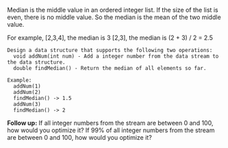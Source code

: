Median is the middle value in an ordered integer list. 
If the size of the list is even, there is no middle value. 
So the median is the mean of the two middle value.

For example, 
  [2,3,4], the median is 3
  [2,3], the median is (2 + 3) / 2 = 2.5

```
Design a data structure that supports the following two operations:
  void addNum(int num) - Add a integer number from the data stream to the data structure.
  double findMedian() - Return the median of all elements so far.
 
Example:
  addNum(1)
  addNum(2)
  findMedian() -> 1.5
  addNum(3) 
  findMedian() -> 2
``` 

**Follow up:**
  If all integer numbers from the stream are between 0 and 100, how would you optimize it?
  If 99% of all integer numbers from the stream are between 0 and 100, how would you optimize it?

